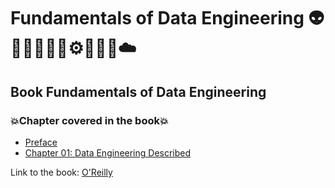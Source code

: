 # Fundamentals of Data Engineering 👽🤖👩🏻‍💻🤯⚙️🐍🧠🎲☁️
## Book Fundamentals of Data Engineering
### 💥Chapter covered in the book💥
- [Preface](https://github.com/romulovieira777/Fundamentals_of_Data_Engineering/tree/main/Preface)
- [Chapter 01: Data Engineering Described](https://github.com/romulovieira777/Fundamentals_of_Data_Engineering/tree/main/Chapter_01_Data_Engineering_Described)

Link to the book: [O'Reilly](https://www.oreilly.com/library/view/fundamentals-of-data/9781098108298/)